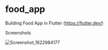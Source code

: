 # food_app
Building Food App in Flutter (https://flutter.dev/)

Screenshots

![Screenshot_1622984177](https://user-images.githubusercontent.com/6975263/120925260-74d4a900-c6e0-11eb-808f-fc2553cc6138.png)

